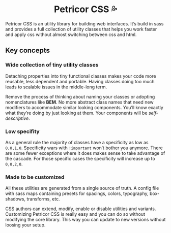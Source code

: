 <h1 style="text-align:center;"> Petricor CSS 💦</h1>

Petricor CSS is an utility library for building web interfaces. It’s build
in sass and provides a full collection of utility classes that helps you work
faster and apply css without almost switching between css and html.

## Key concepts

### Wide collection of tiny utility classes

Detaching properties into tiny functional classes makes your code more reusable,
less dependent and portable. Having classes doing too much leads to scalable
issues in the middle-long term.

Remove the process of thinking about naming your classes or adopting
nomenclatures like **BEM**. No more abstract class names that need new modifiers
to accommodate similar looking components. You’ll know exactly what they’re
doing by just looking at them. Your components will be _self-descriptive_.


### Low specifity

As a general rule the majority of classes have a specificity as low as `0,0,1,0`.
Specificity wars with `!important` won’t bother you anymore. There are
some fewer exceptions where it does makes sense to take advantage of the cascade.
For those specific cases the specificity will increase up to `0,0,2,0`.

### Made to be customized

All these utilities are generated from a single source of truth. A config file
with sass maps containing presets for spacings, colors, typography, box-shadows,
transforms, etc.

CSS authors can extend, modify, enable or disable utilities and variants.
Customizing Petricor CSS is really easy and you can do so without modifying the
core library. This way you can update to new versions without loosing your setup.
